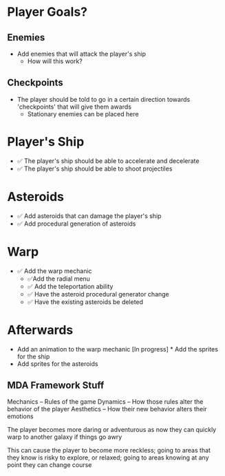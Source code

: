 # Player Goals?
## Enemies
* Add enemies that will attack the player's ship
	* How will this work?
## Checkpoints
* The player should be told to go in a certain direction towards 'checkpoints' that will give them awards
	* Stationary enemies can be placed here

# Player's Ship
* ✅ The player's ship should be able to accelerate and decelerate
* ✅ The player's ship should be able to shoot projectiles

# Asteroids
* ✅ Add asteroids that can damage the player's ship
* ✅ Add procedural generation of asteroids

# Warp
* ✅ Add the warp mechanic
	* ✅Add the radial menu
	* ✅ Add the teleportation ability
	* ✅ Have the asteroid procedural generator change
	* ✅ Have the existing asteroids be deleted

# Afterwards
* Add an animation to the warp mechanic
[In progress] * Add the sprites for the ship
* Add sprites for the asteroids

## MDA Framework Stuff
Mechanics – Rules of the game
Dynamics – How those rules alter the behavior of the player
Aesthetics – How their new behavior alters their emotions


The player becomes more daring or adventurous as now they can quickly warp to another galaxy if things go awry

This can cause the player to become more reckless; going to areas that they know is risky to explore, or relaxed; going to areas knowing at any point they can change course